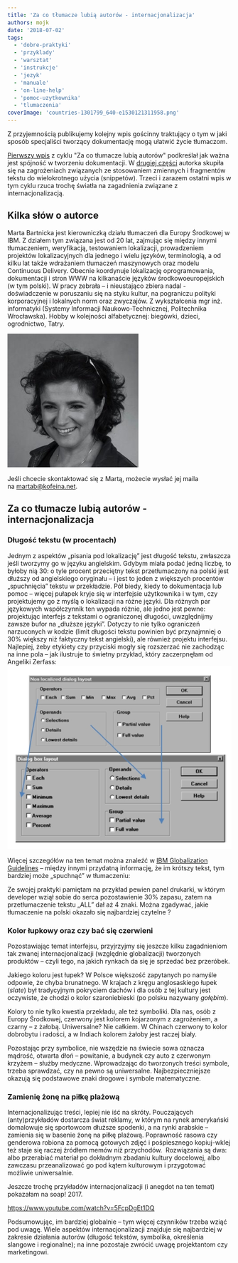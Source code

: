 ```yaml
---
title: 'Za co tłumacze lubią autorów - internacjonalizacja'
authors: mojk
date: '2018-07-02'
tags:
  - 'dobre-praktyki'
  - 'przyklady'
  - 'warsztat'
  - 'instrukcje'
  - 'jezyk'
  - 'manuale'
  - 'on-line-help'
  - 'pomoc-uzytkownika'
  - 'tlumaczenia'
coverImage: 'countries-1301799_640-e1530121311958.png'
---
```


Z przyjemnością publikujemy kolejny wpis gościnny traktujący o tym w jaki sposób
specjaliści tworzący dokumentację mogą ułatwić życie tłumaczom.

<!--truncate-->

[Pierwszy wpis](http://techwriter.pl/za-co-tlumacze-lubia-autorow-spojnosc/) z
cyklu "Za co tłumacze lubią autorów" podkreślał jak ważna jest spójność w
tworzeniu dokumentacji. W
[drugiej części](http://techwriter.pl/za-co-tlumacze-lubia-autorow-skladaki/)
autorka skupiła się na zagrożeniach związanych ze stosowaniem zmiennych i
fragmentów tekstu do wielokrotnego użycia (snippetów). Trzeci i zarazem ostatni
wpis w tym cyklu rzuca trochę światła na zagadnienia związane z
internacjonalizacją.

## Kilka słów o autorce

Marta Bartnicka jest kierowniczką działu tłumaczeń dla Europy Środkowej w IBM. Z
działem tym związana jest od 20 lat, zajmując się między innymi tłumaczeniem,
weryfikacją, testowaniem lokalizacji, prowadzeniem projektów lokalizacyjnych dla
jednego i wielu języków, terminologią, a od kilku lat także wdrażaniem tłumaczeń
maszynowych oraz modelu Continuous Delivery. Obecnie koordynuje lokalizację
oprogramowania, dokumentacji i stron WWW na kilkanaście języków
środkowoeuropejskich (w tym polski). W pracy zebrała – i nieustająco zbiera
nadal - doświadczenie w poruszaniu się na styku kultur, na pograniczu polityki
korporacyjnej i lokalnych norm oraz zwyczajów. Z wykształcenia mgr inż.
informatyki (Systemy Informacji Naukowo-Technicznej, Politechnika Wrocławska).
Hobby w kolejności alfabetycznej: biegówki, dzieci, ogrodnictwo, Tatry.

[![](images/marta_bartnicka-295x300.jpg)](http://techwriter.pl/wp-content/uploads/2018/03/marta_bartnicka.jpg)

Jeśli chcecie skontaktować się z Martą, możecie wysłać jej maila
na [martab@kofeina.net](mailto:martab@kofeina.net).

## Za co tłumacze lubią autorów - internacjonalizacja

### Długość tekstu (w procentach)

Jednym z aspektów „pisania pod lokalizację” jest długość tekstu, zwłaszcza jeśli
tworzymy go w języku angielskim. Gdybym miała podać jedną liczbę, to byłoby nią
30: o tyle procent przeciętny tekst przetłumaczony na polski jest dłuższy od
angielskiego oryginału – i jest to jeden z większych procentów „spuchnięcia”
tekstu w przekładzie. Pół biedy, kiedy to dokumentacja lub pomoc – więcej
pułapek kryje się w interfejsie użytkownika i w tym, czy projektujemy go z myślą
o lokalizacji na różne języki. Dla różnych par językowych współczynnik ten
wypada różnie, ale jedno jest pewne: projektując interfejs z tekstami o
ograniczonej długości, uwzględnijmy zawsze bufor na „dłuższe języki”. Dotyczy to
nie tylko ograniczeń narzuconych w kodzie (limit długości tekstu powinien być
przynajmniej o 30% większy niż faktyczny tekst angielski), ale również projektu
interfejsu. Najlepiej, żeby etykiety czy przyciski mogły się rozszerzać nie
zachodząc na inne pola – jak ilustruje to świetny przykład, który zaczerpnęłam
od Angeliki
Zerfass:[![](images/Picture1.png)](http://techwriter.pl/wp-content/uploads/2018/06/Picture1.png)

Więcej szczegółów na ten temat można znaleźć w
[IBM Globalization Guidelines](https://www-01.ibm.com/software/globalization/guidelines/a3.html)
– między innymi przydatną informację, że im krótszy tekst, tym bardziej może
„spuchnąć” w tłumaczeniu:

Ze swojej praktyki pamiętam na przykład pewien panel drukarki, w którym
developer wziął sobie do serca pozostawienie 30% zapasu, zatem na
przetłumaczenie tekstu „ALL” dał aż 4 znaki. Można zgadywać, jakie tłumaczenie
na polski okazało się najbardziej czytelne ?

### Kolor łupkowy oraz czy bać się czerwieni

Pozostawiając temat interfejsu, przyjrzyjmy się jeszcze kilku zagadnieniom tak
zwanej internacjonalizacji (względnie globalizacji) tworzonych produktów – czyli
tego, na jakich rynkach da się je sprzedać bez przeróbek.

Jakiego koloru jest łupek? W Polsce większość zapytanych po namyśle odpowie, że
chyba brunatnego. W krajach z kręgu anglosaskiego łupek (_slate_) był
tradycyjnym pokryciem dachów i dla osób z tej kultury jest oczywiste, że chodzi
o kolor szaroniebieski (po polsku nazywany _gołębim_).

Kolory to nie tylko kwestia przekładu, ale też symboliki. Dla nas, osób z Europy
Środkowej, czerwony jest kolorem kojarzonym z zagrożeniem, a czarny – z żałobą.
Uniwersalne? Nie całkiem. W Chinach czerwony to kolor dobrobytu i radości, a w
Indiach kolorem żałoby jest raczej biały.

Pozostając przy symbolice, nie wszędzie na świecie sowa oznacza mądrość, otwarta
dłoń – powitanie, a budynek czy auto z czerwonym krzyżem – służby medyczne.
Wprowadzając do tworzonych treści symbole, trzeba sprawdzać, czy na pewno są
uniwersalne. Najbezpieczniejsze okazują się podstawowe znaki drogowe i symbole
matematyczne.

### Zamienię żonę na piłkę plażową

Internacjonalizując treści, lepiej nie iść na skróty. Pouczających
(anty)przykładów dostarcza świat reklamy, w którym na rynek amerykański
domalowuje się sportowcom dłuższe spodenki, a na rynki arabskie – zamienia się w
basenie żonę na piłkę plażową. Poprawność rasowa czy genderowa robiona za pomocą
gotowych zdjęć i pośpiesznego kopiuj-wklej też staje się raczej źródłem memów
niż przychodów.  Rozwiązania są dwa: albo przerabiać materiał po dokładnym
zbadaniu kultury docelowej, albo zawczasu przeanalizować go pod kątem kulturowym
i przygotować możliwie uniwersalnie.

Jeszcze trochę przykładów internacjonalizacji (i anegdot na ten temat) pokazałam
na soap! 2017.

https://www.youtube.com/watch?v=5FcpDgEt1DQ

Podsumowując, im bardziej globalnie – tym więcej czynników trzeba wziąć pod
uwagę. Wiele aspektów internacjonalizacji znajduje się najbardziej w zakresie
działania autorów (długość tekstów, symbolika, określenia slangowe i
regionalne); na inne pozostaje zwrócić uwagę projektantom czy marketingowi.
